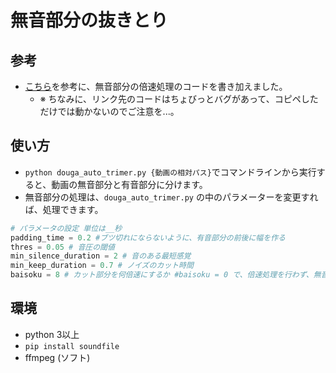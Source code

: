 # 無音部分の抜きとり

## 参考
* [こちら](https://nantekottai.com/2020/06/14/video-cut-silence/)を参考に、無音部分の倍速処理のコードを書き加えました。
  * ※ ちなみに、リンク先のコードはちょびっとバグがあって、コピペしただけでは動かないのでご注意を...。

## 使い方
* `python douga_auto_trimer.py {動画の相対パス}`でコマンドラインから実行すると、動画の無音部分と有音部分に分けます。
* 無音部分の処理は、`douga_auto_trimer.py` の中のパラメーターを変更すれば、処理できます。

``````Python
# パラメータの設定 単位は__秒
padding_time = 0.2 #ブツ切れにならないように、有音部分の前後に幅を作る
thres = 0.05 # 音圧の閾値
min_silence_duration = 2 # 音のある最短感覚
min_keep_duration = 0.7 # ノイズのカット時間
baisoku = 8 # カット部分を何倍速にするか #baisoku = 0 で、倍速処理を行わず、無音部分はカットにする。

```````




## 環境
* python 3以上
* `pip install soundfile`
* ffmpeg (ソフト)

